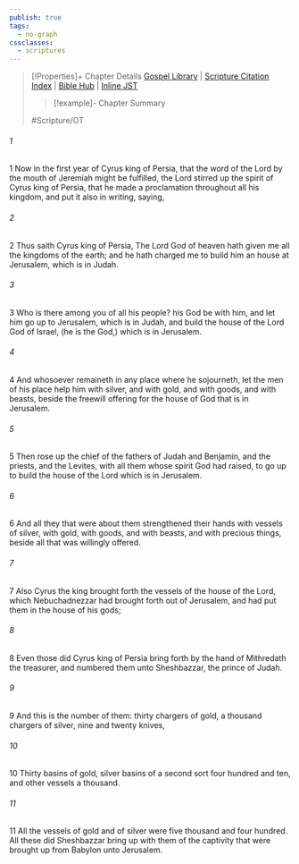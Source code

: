 ```yaml
---
publish: true
tags:
  - no-graph
cssclasses:
  - scriptures
---
```

>[!Properties]+ Chapter Details
>[Gospel Library](https://churchofjesuschrist.org/study/scriptures/ot/ezra/1?lang=eng)    |    [Scripture Citation Index](https://scriptures.byu.edu/#07301::c07301)    |    [Bible Hub](https://biblehub.com/ezra/1.htm)    |    [Inline JST](https://scripturetoolbox.com/html/ic/Ezra/1.html)
>>[!example]- Chapter Summary
>> 
> 
>
>#Scripture/OT
###### 1
1 Now in the first year of Cyrus king of Persia, that the word of the Lord by the mouth of Jeremiah might be fulfilled, the Lord stirred up the spirit of Cyrus king of Persia, that he made a proclamation throughout all his kingdom, and put it also in writing, saying,
###### 2
2 Thus saith Cyrus king of Persia, The Lord God of heaven hath given me all the kingdoms of the earth; and he hath charged me to build him an house at Jerusalem, which is in Judah.
###### 3
3 Who is there among you of all his people? his God be with him, and let him go up to Jerusalem, which is in Judah, and build the house of the Lord God of Israel, (he is the God,) which is in Jerusalem.
###### 4
4 And whosoever remaineth in any place where he sojourneth, let the men of his place help him with silver, and with gold, and with goods, and with beasts, beside the freewill offering for the house of God that is in Jerusalem.
###### 5
5 Then rose up the chief of the fathers of Judah and Benjamin, and the priests, and the Levites, with all them whose spirit God had raised, to go up to build the house of the Lord which is in Jerusalem.
###### 6
6 And all they that were about them strengthened their hands with vessels of silver, with gold, with goods, and with beasts, and with precious things, beside all that was willingly offered.
###### 7
7 Also Cyrus the king brought forth the vessels of the house of the Lord, which Nebuchadnezzar had brought forth out of Jerusalem, and had put them in the house of his gods;
###### 8
8 Even those did Cyrus king of Persia bring forth by the hand of Mithredath the treasurer, and numbered them unto Sheshbazzar, the prince of Judah.
###### 9
9 And this is the number of them: thirty chargers of gold, a thousand chargers of silver, nine and twenty knives,
###### 10
10 Thirty basins of gold, silver basins of a second sort four hundred and ten, and other vessels a thousand.
###### 11
11 All the vessels of gold and of silver were five thousand and four hundred. All these did Sheshbazzar bring up with them of the captivity that were brought up from Babylon unto Jerusalem.
